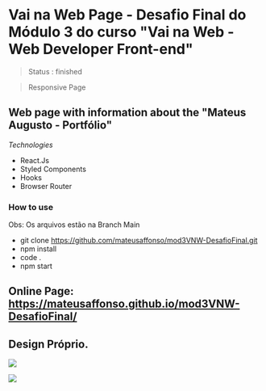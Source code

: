 # Vai na Web Page - Desafio Final do Módulo 3 do curso "Vai na Web - Web Developer Front-end"

> Status : finished

> Responsive Page

## Web page with information about the "Mateus Augusto - Portfólio"


*Technologies*

+ React.Js
+ Styled Components
+ Hooks
+ Browser Router


### How to use
Obs: Os arquivos estão na Branch Main
 
 - git clone https://github.com/mateusaffonso/mod3VNW-DesafioFinal.git
 - npm install
 - code .
 - npm start
 
 ## Online Page: https://mateusaffonso.github.io/mod3VNW-DesafioFinal/
 
 ## Design Próprio.

<a href ='https://www.linkedin.com/in/mateusaffonso/' target='_blank'> <img src ='https://img.shields.io/badge/LinkedIn-0077B5?style=for-the-badge&logo=linkedin&logoColor=white' /> </a>


<a href = 'https://www.instagram.com/matteusaffonso/' target='_blank'> <img src ='https://img.shields.io/badge/Instagram-E4405F?style=for-the-badge&logo=instagram&logoColor=white' /> </a>
